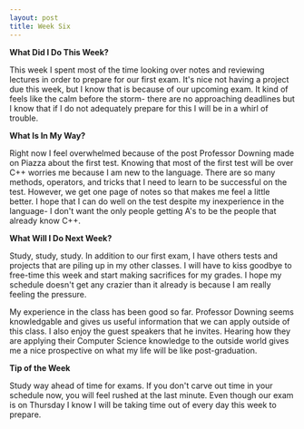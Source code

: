 ```yaml
---
layout: post
title: Week Six
---
```


**What Did I Do This Week?**

This week I spent most of the time looking over notes and reviewing lectures in order to prepare for our first exam.  It's nice not having a project due this week, but I know that is because of our upcoming exam.  It kind of feels like the calm before the storm- there are no approaching deadlines but I know that if I do not adequately prepare for this I will be in a whirl of trouble.

**What Is In My Way?**

Right now I feel overwhelmed because of the post Professor Downing made on Piazza about the first test.  Knowing that most of the first test will be over C++ worries me because I am new to the language.  There are so many methods, operators, and tricks that I need to learn to be successful on the test.  However, we get one page of notes so that makes me feel a little better.  I hope that I can do well on the test despite my inexperience in the language- I don't want the only people getting A's to be the people that already know C++.

**What Will I Do Next Week?**

Study, study, study.  In addition to our first exam, I have others tests and projects that are piling up in my other classes.  I will have to kiss goodbye to free-time this week and start making sacrifices for my grades.  I hope my schedule doesn't get any crazier than it already is because I am really feeling the pressure.

My experience in the class has been good so far.  Professor Downing seems knowledgable and gives us useful information that we can apply outside of this class.  I also enjoy the guest speakers that he invites.  Hearing how they are applying their Computer Science knowledge to the outside world gives me a nice prospective on what my life will be like post-graduation.

**Tip of the Week**

Study way ahead of time for exams.  If you don't carve out time in your schedule now, you will feel rushed at the last minute.  Even though our exam is on Thursday I know I will be taking time out of every day this week to prepare.
